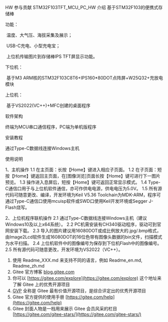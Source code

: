 HW
参与贡献
STM32F103TFT_MCU_PC_HW
介绍 基于STM32F103的便携式存储棒

功能：

​ 温度、大气压、海拔采集及展示；

​ USB-C充电、小型充电宝；

​ 上位机传输图片到存储棒IPS TFT屏显示功能。

下位机：

​ 基于M3 ARM核的STM32F103C8T6+IPS160*80DOT点阵屏+W25Q32+充放电模块

上位机：

​ 基于VS2022(VC++)+MFC创建的桌面程序

软件架构

终端为MCU串口通信程序，PC端为单机版程序

安装教程

通过Type-C数据线连接Windows主机

使用说明

1、主机操作 1.1 在主页面：长按【Home】键进入相应子页面。 1.2 在子页面：短按【Home】键返回主页面，在[图像浏览]页面长按【Home】键可进行下一图片预览。 1.3 操作进入息屏后，短按【Home】键可返回正常显示模式。 1.4 Type-C通信口用于与上位机软件通信，亦可作供电电源，供电电压为5.0V。 1.5 所有源代码可随意更改、编译，开发环境为Keil V5.36 Toolchain为MDK-ARM，程序可通过Type-C通信口使用mcuisp软件或SWD口使用Keil开发环境或Segger J-Flash烧写。

2、上位机程序联机操作 2.1 通过Type-C数据线连接Windows主机（建议Windows10及以上x64系统）。 2.2 PC机需安装有CH340驱动程序，驱动可到官网安装下载。 2.3 导入的图片建议用16080DOT或成比例放大的.jpg/.bmp格式，由Image2Lcd软件生成16080DOT的16位色带有图像头数据的bin文件，扫描模式为水平扫描。 2.4 上位机软件中的图像编号为保存到下位机Flash中的图像编号。 2.5 所有源代码可随意更改，开发环境为VS2022（VC++）。
1.  使用 Readme\_XXX.md 来支持不同的语言，例如 Readme\_en.md, Readme\_zh.md
2.  Gitee 官方博客 [blog.gitee.com](https://blog.gitee.com)
3.  你可以 [https://gitee.com/explore](https://gitee.com/explore) 这个地址来了解 Gitee 上的优秀开源项目
4.  [GVP](https://gitee.com/gvp) 全称是 Gitee 最有价值开源项目，是综合评定出的优秀开源项目
5.  Gitee 官方提供的使用手册 [https://gitee.com/help](https://gitee.com/help)
6.  Gitee 封面人物是一档用来展示 Gitee 会员风采的栏目 [https://gitee.com/gitee-stars/](https://gitee.com/gitee-stars/)
